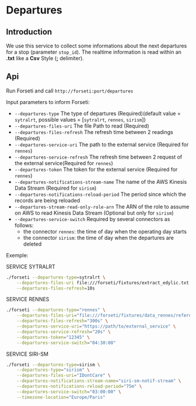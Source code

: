 # Departures

## Introduction

We use this service to collect some informations about the next departures for a stop (parameter `stop_id`).
The realtime information is read within an **.txt** like a **Csv** Style (**;** delimiter).

## Api

Run Forseti and call `http://forseti:port/departures`

Input parameters to inform Forseti:

- `--departures-type` The type of departures (Required)(default value = `sytralrt`, possible values = [`sytralrt`, `rennes`, `sirism`])
- `--departures-files-uri` The file Path to read (Required)
- `--departures-files-refresh` The refresh time between 2 readings (Required)
- `--departures-service-uri` The path to the external service (Required for `rennes`)
- `--departures-service-refresh` The refresh time between 2 request of the  external service(Required for `rennes`)
- `--departures-token` The token for the external service (Required for `rennes`)
- `--departures-notifications-stream-name` The name of the AWS Kinesis Data Stream (Required for `sirism`)
- `--departures-notifications-reload-period` The period since which the records are being reloaded
- `--departures-stream-read-only-role-arn` The ARN of the role to assume on AWS to read Kinesis Data Stream (Optional but only for 
`sirism`)
- `--departures-service-switch` Required by several connectors as follows:
    - the connector `rennes`: the time of day when the operating day starts
    - the connector `sirism`: the time of day when the departures are deleted

Exemple:

SERVICE SYTRALRT
``` bash
./forseti --departures-type=sytralrt \
    --departures-files-uri file:///forseti/fixtures/extract_edylic.txt \
    --departures-files-refresh=10s 
```

SERVICE RENNES
``` bash
./forseti --departures-type="rennes" \
    --departures-files-uri="file:///forseti/fixtures/data_rennes/referential" \
    --departures-files-refresh="300s" \
    --departures-service-uri="https://path/to/external_service" \
    --departures-service-refresh="20s" \
    --departures-token="12345" \
    --departures-service-switch="04:30:00"
```

SERVICE SIRI-SM
``` bash
./forseti --departures-type=sirism \
    --departures-type="sirism" \
    --departures-files-uri="IDontCare" \
    --departures-notifications-stream-name="siri-sm-notif-stream" \
    --departures-notifications-reload-period="75m" \
    --departures-service-switch="03:00:00" \
    --timezone-location="Europe/Paris"
```